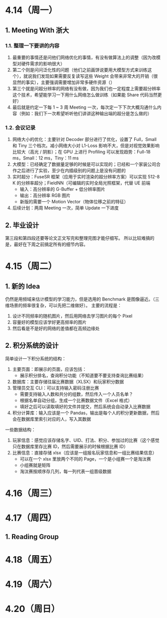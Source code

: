 # 4.14（周一）
## 1. Meeting With 浙大
### 1.1. 整理一下要讲的内容
1. 最重要的事情还是问他们网络优化的事情，有没有做算法上的调整（因为改模型对硬件需求的影响很大）
2. 第二个则是问问泛化性的问题（他们之前画饼说要用大模型方式来训练这个），就说我们发现如果需要反复读写这些 Weight 会带来非常大的开销（很显然的事实），主要强调需要增加非常多硬件资源（）
3. 第三个就是问超分辨率的网络有没有做，因为我们也一定程度上需要超分辨率这个技术，希望能学习一下用什么网络怎么做训练（如果能 Share 代码当然更好）
4. 最后就是约定一下每 1 ~ 3 周 Meeting 一次，每次定一下下次大概沟通什么内容（例如：我们下一次希望听听他们讲讲这种输出端的超分是怎么做的）
### 1.2. 会议记录
1. 网络大小的优化：主要针对 Decoder 部分进行了优化，设置了 Full，Small 和 Tiny 三个档次。减小网络大小对 L1-Loss 影响不大，但是对视觉效果影响比较大（高光 / 阴影）；在 GPU 上进行 Profiling 可以发现趋势：Full-18 ms，Small：12 ms，Tiny：11 ms
2. 大模型：已经确定了数据量足够的时候是可以实现的；已经和一个家装公司合作之后进行了实验，至少在内插级别的问题上是没有问题的
3. 实时超分：FuseSR 框架（应用于实时渲染的超分辨率方案）可以实现 512-8 K 的分辨率超分；FieldNN（可编辑的实时全局光照框架，代替 UE 前端
	- 输入：高分辨率的 G-Buffer + 低分辨率图片
	- 输出：高分辨率 RGB 图片
	- 新版的需要一个 Motion Vector（物体位移之前的特征）
4. 后续计划：两周 Meeting 一次，简单 Update 一下进度
## 2. 毕业设计
第三段和第四段还要等论文正文写完和整理完图才能仔细写。
所以比较难搞的是，最好在下周之前搞定所有的细节内容。
# 4.15（周二）
## 1. 新的 Idea
仍然是用频域来估计模型的学习能力，但是选用的 Benchmark 是图像逼近。（三维场景的频率很复杂，可以先把二维做好）。
主要的流程是：
1. 设计不同频率的随机图片，然后用网络去学习图片的每个 Pixel
2. 容量好的模型应该学好更高频率的图片
3. 然后看是不是好的网络的差值都在高频边缘处

## 2. 积分系统的设计
简单设计一下积分系统的结构：
1. 主要页面：即展示的页面，应该包括：
    - 展示积分排名，查询积分功能（不知道要不要支持查询比赛结果）
2. 数据库：主要存储往届比赛数据（XLSX）和玩家积分数据
3. 管理员交互 CLI：可以支持输入密码注册比赛
	- 需要支持输入人数和共分的组数，然后传入一个人员名单？
	- 根据名单自动分组，生成一个比赛数据文件（Excel 格式）
	- 填好之后可以读取填好的文件并提交，然后系统会自动录入比赛数据
4. 积分计算库：输入应该是一个 Pandas，输出是每个人的积分更新数据，然后会在数据库里索引对应的人，写入其数据

一些数据结构：
1. 玩家信息：感觉应该存储名字、UID、打法、积分、参加过的比赛（这个感觉只在数据库里存比赛 ID，然后需要展示的时候根据比赛 ID）
2. 比赛信息：直接存储 xlsx（应该是一组报名玩家信息和一组比赛结果信息）
	- 可以在一个 xlsx 里放两个不同的 Page，一个是小组赛一个是淘汰赛
	- 小组赛就是矩阵
	- 淘汰赛按顺序存几列，每一列代表一组晋级数据

# 4.16（周三）

# 4.17（周四）
## 1. Reading Group

# 4.18（周五）

# 4.19（周六）

# 4.20（周日）